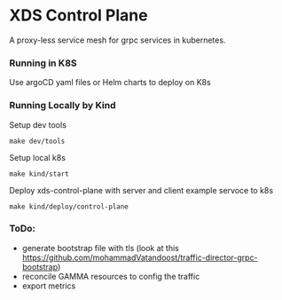 # XDS Control Plane
A proxy-less service mesh for grpc services in kubernetes.

### Running in K8S

Use argoCD yaml files or Helm charts to deploy on K8s

### Running Locally by Kind
Setup dev tools
```shell
make dev/tools
```

Setup local k8s
```shell
make kind/start
```

Deploy xds-control-plane with server and client example servoce to k8s
```shell
make kind/deploy/control-plane
```

### ToDo:
- generate bootstrap file with tls (look at this https://github.com/mohammadVatandoost/traffic-director-grpc-bootstrap)
- reconcile GAMMA resources to config the traffic
- export metrics
